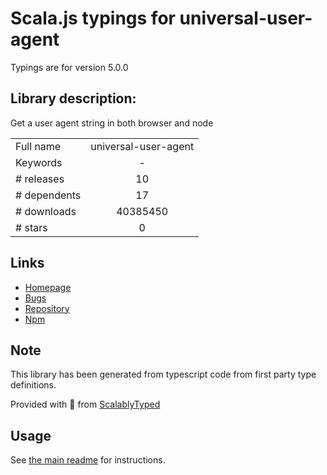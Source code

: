
# Scala.js typings for universal-user-agent

Typings are for version 5.0.0

## Library description:
Get a user agent string in both browser and node

|                    |                 |
| ------------------ | :-------------: |
| Full name          | universal-user-agent |
| Keywords           | - |
| # releases         | 10 |
| # dependents       | 17 |
| # downloads        | 40385450 |
| # stars            | 0 |

## Links
- [Homepage](https://github.com/gr2m/universal-user-agent#readme)
- [Bugs](https://github.com/gr2m/universal-user-agent/issues)
- [Repository](https://github.com/gr2m/universal-user-agent)
- [Npm](https://www.npmjs.com/package/universal-user-agent)
    


## Note
This library has been generated from typescript code from first party type definitions.

Provided with :purple_heart: from [ScalablyTyped](https://github.com/oyvindberg/ScalablyTyped)

## Usage
See [the main readme](../../readme.md) for instructions.


